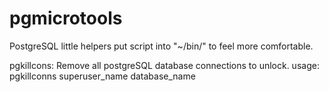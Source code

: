 pgmicrotools
============

PostgreSQL little helpers
put script into "~/bin/" to feel more comfortable.

pgkillcons:
Remove all postgreSQL database connections to unlock.
usage: 
pgkillconns superuser_name database_name